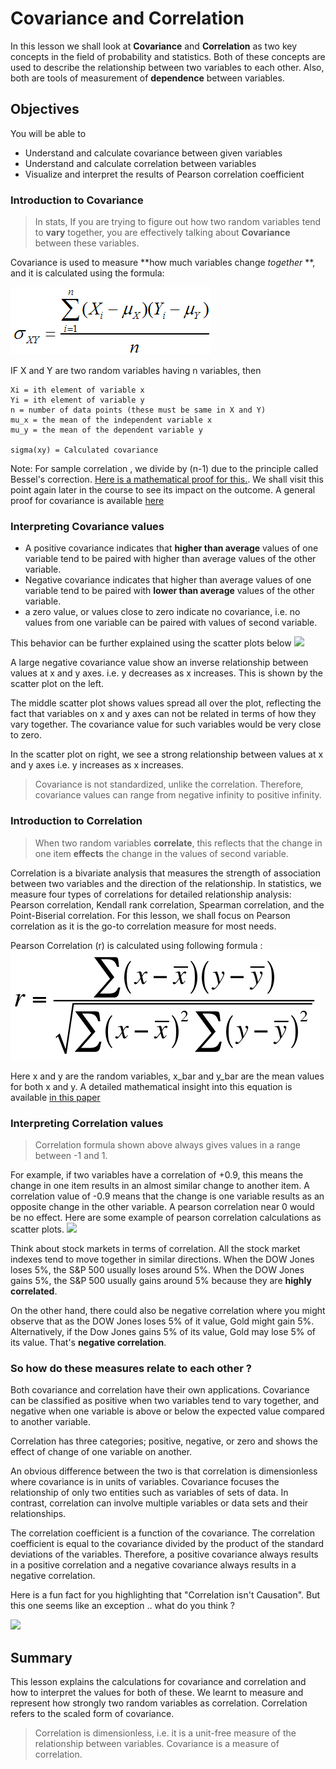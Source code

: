 
# Covariance and Correlation

In this lesson we shall look at **Covariance** and **Correlation** as two key concepts in the field of probability and statistics. Both of these concepts are used to describe the relationship between two variables to each other. Also, both are tools of measurement of **dependence** between variables.

## Objectives

You will be able to

* Understand and calculate covariance between given variables
* Understand and calculate correlation between variables
* Visualize and interpret the results of Pearson correlation coefficient  



### Introduction to Covariance 

>In stats, If you are trying to figure out how two random variables tend to **vary** together, you are effectively talking about **Covariance** between these variables. 

Covariance is used to measure **how much variables change *together* **, and it is calculated using the formula:

![](co-variance.jpg)




IF X and Y are two random variables having n variables, then 
```
Xi = ith element of variable x
Yi = ith element of variable y
n = number of data points (these must be same in X and Y)
mu_x = the mean of the independent variable x
mu_y = the mean of the dependent variable y

sigma(xy) = Calculated covariance
```

Note: For sample correlation , we divide by (n-1) due to the principle called Bessel's correction. [Here is a mathematical proof for this.](https://lazyprogrammer.me/covariance-matrix-divide-by-n-or-n-1/). We shall visit this point again later in the course to see its impact on the outcome. A general proof for covariance is available [here](https://math.tutorvista.com/statistics/covariance.html)

### Interpreting Covariance values 

* A positive covariance indicates that **higher than average** values of one variable tend to be paired with higher than average values of the other variable. 
* Negative covariance indicates that higher than average values of one variable tend to be paired with **lower than average** values of the other variable. 
* a zero value, or values close to zero indicate no covariance, i.e. no values from one variable can be paired with values of second variable. 

This behavior can be further explained using the scatter plots below
![](https://www.statisticshowto.datasciencecentral.com/wp-content/uploads/2013/12/g-covariance.gif)





A large negative covariance value show an inverse relationship between values at x and y axes. i.e. y decreases as x increases. This is shown by the scatter plot on the left. 

The middle scatter plot shows values spread all over the plot, reflecting the fact that variables on x and y axes can not be related in terms of how they vary together. The covariance value for such variables would be very close to zero. 

In the scatter plot on right, we see a strong relationship between values at x and y axes i.e. y increases as x increases. 

>Covariance is not standardized, unlike the correlation. Therefore, covariance values can range from negative infinity to positive infinity.

### Introduction to Correlation

>When two random variables **correlate**, this reflects that the change in one item **effects** the change in the values of second variable. 

Correlation is a bivariate analysis that measures the strength of association between two variables and the direction of the relationship. In statistics, we measure four types of correlations for detailed relationship analysis: Pearson correlation, Kendall rank correlation, Spearman correlation, and the Point-Biserial correlation. For this lesson, we shall focus on Pearson correlation as it is the go-to correlation measure for most needs. 

Pearson Correlation (r) is calculated using following formula :
![](correlation.png)



Here x and y are the random variables, x_bar and y_bar are the mean values for both x and y. A detailed mathematical insight into this equation is available [in this paper](http://www.hep.ph.ic.ac.uk/~hallg/UG_2015/Pearsons.pdf)

### Interpreting Correlation values

>Correlation formula shown above always gives values in a range between -1 and 1. 

For example, if two variables have a correlation of +0.9,  this means the change in one item results in an almost similar change to another item. A correlation value of -0.9 means that the change is one variable results as an opposite change in the other variable. A pearson correlation near 0 would be no effect. Here are some example of pearson correlation calculations as scatter plots. 
![](https://statistics.laerd.com/statistical-guides/img/pearson-2-small.png)

Think about stock markets in terms of correlation. All the stock market indexes tend to move together in similar directions. When the DOW Jones loses 5%, the S&P 500 usually loses around 5%. When the DOW Jones gains 5%, the S&P 500 usually gains around 5% because they are **highly correlated**.

On the other hand, there could also be negative correlation where you might observe that as the DOW Jones loses 5% of it value, Gold might gain 5%. Alternatively, if the Dow Jones gains 5% of its value, Gold may lose 5% of its value. That's **negative correlation**. 

### So how do these measures relate to each other ?

Both covariance and correlation have their own applications. Covariance can be classified as positive  when two variables tend to vary together, and negative when one variable is above or below the expected value compared to another variable. 

Correlation has three categories; positive, negative, or zero and shows the effect of change of one variable on another. 

An obvious difference between the two is that correlation is dimensionless where covariance is in units of variables. Covariance focuses the relationship of only two entities such as variables of sets of data. In contrast, correlation can involve multiple variables or data sets and their relationships. 

The correlation coefficient is a function of the covariance. The correlation coefficient is equal to the covariance divided by the product of the standard deviations of the variables. Therefore, a positive covariance always results in a positive correlation and a negative covariance always results in a negative correlation.

Here is a fun fact for you highlighting that "Correlation isn't Causation". But this one seems like an exception .. what do you think ?


![](http://www.tylervigen.com/chart-pngs/2.png)

## Summary
This lesson explains the calculations for covariance and correlation and how to interpret the values for both of these. We learnt to measure and represent how strongly two random variables as correlation. Correlation refers to the scaled form of covariance.

>Correlation is dimensionless, i.e. it is a unit-free measure of the relationship between variables. Covariance is a measure of correlation.
